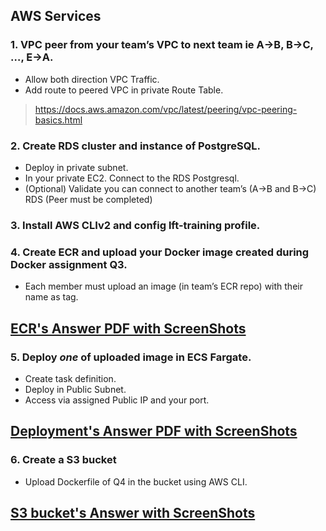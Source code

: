 ## AWS Services

### 1. VPC peer from your team’s VPC to next team ie A->B, B->C, …, E->A.
- Allow both direction VPC Traffic.
- Add route to peered VPC in private Route Table.
> https://docs.aws.amazon.com/vpc/latest/peering/vpc-peering-basics.html


### 2. Create RDS cluster and instance of PostgreSQL.
- Deploy in private subnet.
- In your private EC2. Connect to the RDS Postgresql.
- (Optional) Validate you can connect to another team’s (A->B and B->C) RDS (Peer must be completed)


### 3. Install AWS CLIv2 and config lft-training profile.


### 4. Create ECR and upload your Docker image created during Docker assignment Q3.
- Each member must upload an image (in team’s ECR repo) with their name as tag.
## [ECR's Answer PDF with ScreenShots](https://github.com/LF-DevOps-Intern/6_aws_cloud-amit-sparsha-deesirouss/blob/cloud-day-3-AWS-Services/3-AWS-Services/ECR-PDF-with-ScreenShots.pdf)

### 5. Deploy *one* of uploaded image in ECS Fargate.
- Create task definition.
- Deploy in Public Subnet.
- Access via assigned Public IP and your port.
## [Deployment's Answer PDF with ScreenShots](https://github.com/LF-DevOps-Intern/6_aws_cloud-amit-sparsha-deesirouss/blob/cloud-day-3-AWS-Services/3-AWS-Services/Deploy-image-in-ECS-Fargate-PDF-With-ScreenShots.pdf)

### 6. Create a S3 bucket
- Upload Dockerfile of Q4 in the bucket using AWS CLI.
## [S3 bucket's Answer with ScreenShots](https://github.com/LF-DevOps-Intern/6_aws_cloud-amit-sparsha-deesirouss/blob/cloud-day-3-AWS-Services/3-AWS-Services/S3-Bucket-PDF-with%20ScreenShots.pdf)
